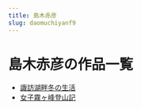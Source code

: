 ```yaml
---
title: 島木赤彦
slug: daomuchiyanf9
---
```


# 島木赤彦の作品一覧

- [諏訪湖畔冬の生活](zoufanghupandongnoshenghuo02)
- [女子霧ヶ峰登山記](nuziwukefengdengshanji0d)
